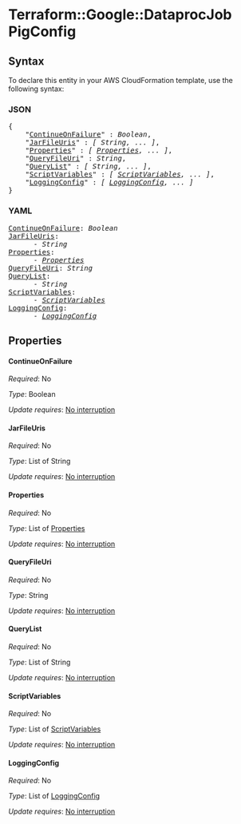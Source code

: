 # Terraform::Google::DataprocJob PigConfig

## Syntax

To declare this entity in your AWS CloudFormation template, use the following syntax:

### JSON

<pre>
{
    "<a href="#continueonfailure" title="ContinueOnFailure">ContinueOnFailure</a>" : <i>Boolean</i>,
    "<a href="#jarfileuris" title="JarFileUris">JarFileUris</a>" : <i>[ String, ... ]</i>,
    "<a href="#properties" title="Properties">Properties</a>" : <i>[ <a href="pigconfig-properties.md">Properties</a>, ... ]</i>,
    "<a href="#queryfileuri" title="QueryFileUri">QueryFileUri</a>" : <i>String</i>,
    "<a href="#querylist" title="QueryList">QueryList</a>" : <i>[ String, ... ]</i>,
    "<a href="#scriptvariables" title="ScriptVariables">ScriptVariables</a>" : <i>[ <a href="pigconfig-scriptvariables.md">ScriptVariables</a>, ... ]</i>,
    "<a href="#loggingconfig" title="LoggingConfig">LoggingConfig</a>" : <i>[ <a href="pigconfig-loggingconfig.md">LoggingConfig</a>, ... ]</i>
}
</pre>

### YAML

<pre>
<a href="#continueonfailure" title="ContinueOnFailure">ContinueOnFailure</a>: <i>Boolean</i>
<a href="#jarfileuris" title="JarFileUris">JarFileUris</a>: <i>
      - String</i>
<a href="#properties" title="Properties">Properties</a>: <i>
      - <a href="pigconfig-properties.md">Properties</a></i>
<a href="#queryfileuri" title="QueryFileUri">QueryFileUri</a>: <i>String</i>
<a href="#querylist" title="QueryList">QueryList</a>: <i>
      - String</i>
<a href="#scriptvariables" title="ScriptVariables">ScriptVariables</a>: <i>
      - <a href="pigconfig-scriptvariables.md">ScriptVariables</a></i>
<a href="#loggingconfig" title="LoggingConfig">LoggingConfig</a>: <i>
      - <a href="pigconfig-loggingconfig.md">LoggingConfig</a></i>
</pre>

## Properties

#### ContinueOnFailure

_Required_: No

_Type_: Boolean

_Update requires_: [No interruption](https://docs.aws.amazon.com/AWSCloudFormation/latest/UserGuide/using-cfn-updating-stacks-update-behaviors.html#update-no-interrupt)

#### JarFileUris

_Required_: No

_Type_: List of String

_Update requires_: [No interruption](https://docs.aws.amazon.com/AWSCloudFormation/latest/UserGuide/using-cfn-updating-stacks-update-behaviors.html#update-no-interrupt)

#### Properties

_Required_: No

_Type_: List of <a href="pigconfig-properties.md">Properties</a>

_Update requires_: [No interruption](https://docs.aws.amazon.com/AWSCloudFormation/latest/UserGuide/using-cfn-updating-stacks-update-behaviors.html#update-no-interrupt)

#### QueryFileUri

_Required_: No

_Type_: String

_Update requires_: [No interruption](https://docs.aws.amazon.com/AWSCloudFormation/latest/UserGuide/using-cfn-updating-stacks-update-behaviors.html#update-no-interrupt)

#### QueryList

_Required_: No

_Type_: List of String

_Update requires_: [No interruption](https://docs.aws.amazon.com/AWSCloudFormation/latest/UserGuide/using-cfn-updating-stacks-update-behaviors.html#update-no-interrupt)

#### ScriptVariables

_Required_: No

_Type_: List of <a href="pigconfig-scriptvariables.md">ScriptVariables</a>

_Update requires_: [No interruption](https://docs.aws.amazon.com/AWSCloudFormation/latest/UserGuide/using-cfn-updating-stacks-update-behaviors.html#update-no-interrupt)

#### LoggingConfig

_Required_: No

_Type_: List of <a href="pigconfig-loggingconfig.md">LoggingConfig</a>

_Update requires_: [No interruption](https://docs.aws.amazon.com/AWSCloudFormation/latest/UserGuide/using-cfn-updating-stacks-update-behaviors.html#update-no-interrupt)

